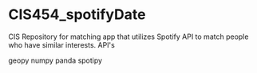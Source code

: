 # CIS454_spotifyDate
CIS Repository for matching app that utilizes Spotify API to match people who have similar interests.
API's

geopy
numpy
panda
spotipy
